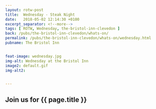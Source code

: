 ```yaml
---
layout: rotw-post
title:  Wednesday - Steak Night
date:   2018-05-02 12:14:30 +0100
excerpt_separator: <!--more-->
tags: [ ROTW, Wednesday, the-bristol-inn-clevedon ]
back: /pubs/the-bristol-inn-clevedon/whats-on/
permalink: /pubs/the-bristol-inn-clevedon/whats-on/wednesday.html
pubname: The Bristol Inn


feat-image: wednesday.jpg
img-alt: Wednesday at the Bristol Inn
image2: default.gif
img-alt2:


---
```


<h2>Join us for {{ page.title }}</h2>